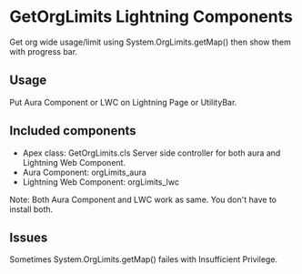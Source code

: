 # GetOrgLimits Lightning Components
Get org wide usage/limit using System.OrgLimits.getMap() then show them with progress bar.

## Usage
Put Aura Component or LWC on Lightning Page or UtilityBar.

## Included components
- Apex class: GetOrgLimits.cls
Server side controller for both aura and Lightning Web Component.
- Aura Component: orgLimits_aura
- Lightning Web Component: orgLimits_lwc

Note: Both Aura Component and LWC work as same.  You don't have to install both.

## Issues
Sometimes System.OrgLimits.getMap() failes with Insufficient Privilege.

